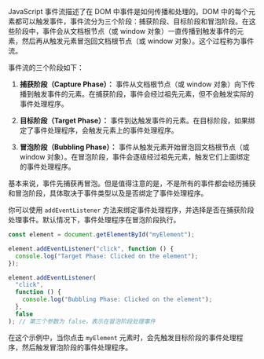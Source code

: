 JavaScript 事件流描述了在 DOM 中事件是如何传播和处理的。DOM 中的每个元素都可以触发事件，事件流分为三个阶段：捕获阶段、目标阶段和冒泡阶段。在这些阶段中，事件会从文档根节点（或 window 对象）一直传播到触发事件的元素，然后再从触发元素冒泡回文档根节点（或 window 对象）。这个过程称为事件流。

事件流的三个阶段如下：

1. **捕获阶段（Capture Phase）：** 事件从文档根节点（或 window 对象）向下传播到触发事件的元素。在捕获阶段，事件会经过祖先元素，但不会触发实际的事件处理程序。

2. **目标阶段（Target Phase）：** 事件到达触发事件的元素。在目标阶段，如果绑定了事件处理程序，会触发元素上的事件处理程序。

3. **冒泡阶段（Bubbling Phase）：** 事件从触发元素开始冒泡回文档根节点（或 window 对象）。在冒泡阶段，事件会逐级经过祖先元素，触发它们上面绑定的事件处理程序。

基本来说，事件先捕获再冒泡。但是值得注意的是，不是所有的事件都会经历捕获和冒泡阶段，具体取决于事件类型以及是否绑定了事件处理程序。

你可以使用 `addEventListener` 方法来绑定事件处理程序，并选择是否在捕获阶段处理事件。默认情况下，事件处理程序在冒泡阶段执行。

```javascript
const element = document.getElementById("myElement");

element.addEventListener("click", function () {
  console.log("Target Phase: Clicked on the element");
});

element.addEventListener(
  "click",
  function () {
    console.log("Bubbling Phase: Clicked on the element");
  },
  false
); // 第三个参数为 false，表示在冒泡阶段处理事件
```

在这个示例中，当你点击 `myElement` 元素时，会先触发目标阶段的事件处理程序，然后触发冒泡阶段的事件处理程序。
